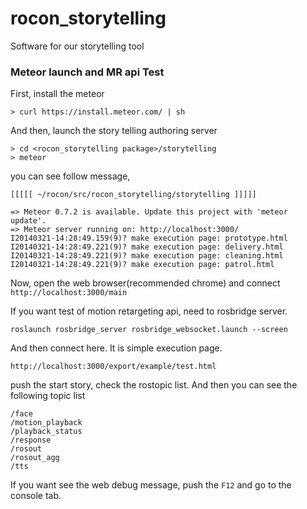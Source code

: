 rocon_storytelling
==================

Software for our storytelling tool

### Meteor launch and MR api Test

First, install the meteor

```
> curl https://install.meteor.com/ | sh

```

And then, launch the story telling authoring server

```
> cd <rocon_storytelling package>/storytelling
> meteor
```
you can see follow message,


```
[[[[[ ~/rocon/src/rocon_storytelling/storytelling ]]]]]

=> Meteor 0.7.2 is available. Update this project with 'meteor update'.
=> Meteor server running on: http://localhost:3000/
I20140321-14:28:49.159(9)? make execution page: prototype.html
I20140321-14:28:49.221(9)? make execution page: delivery.html
I20140321-14:28:49.221(9)? make execution page: cleaning.html
I20140321-14:28:49.221(9)? make execution page: patrol.html
```
Now, open the web browser(recommended chrome) and connect ``` http://localhost:3000/main ```

If you want test of motion retargeting api, need to rosbridge server.

```
roslaunch rosbridge_server rosbridge_websocket.launch --screen 

```

And then connect here. It is simple execution page.
```
http://localhost:3000/export/example/test.html
```
push the start story, check the rostopic list. And then you can see the following topic list
```
/face
/motion_playback
/playback_status
/response
/rosout
/rosout_agg
/tts
```
If you want see the web debug message, push the ```F12``` and go to the console tab.
